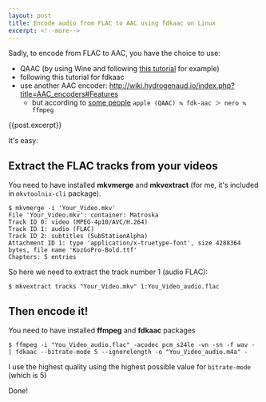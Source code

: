 ```yaml
---
layout: post
title: Encode audio from FLAC to AAC using fdkaac on Linux
excerpt: <!--more-->
---
```


Sadly, to encode from FLAC to AAC, you have the choice to use:
* QAAC (by using Wine and following [this tutorial](http://www.andrews-corner.org/qaac.html) for example)
* following this tutorial for fdkaac
* use another AAC encoder: http://wiki.hydrogenaud.io/index.php?title=AAC_encoders#Features
  * but according to [some people](https://twitter.com/kamedo2/status/1227925557309927426) `apple (QAAC) ≒ fdk-aac ＞ nero ≒ ffmpeg`

{{post.excerpt}}

It's easy:

## Extract the FLAC tracks from your videos

You need to have installed **mkvmerge** and **mkvextract** (for me, it's included in `mkvtoolnix-cli` package).

```
$ mkvmerge -i 'Your_Video.mkv' 
File 'Your_Video.mkv': container: Matroska
Track ID 0: video (MPEG-4p10/AVC/H.264)
Track ID 1: audio (FLAC)
Track ID 2: subtitles (SubStationAlpha)
Attachment ID 1: type 'application/x-truetype-font', size 4288364 bytes, file name 'KozGoPro-Bold.ttf'
Chapters: 5 entries
```
So here we need to extract the track number 1 (audio FLAC):

```
$ mkvextract tracks "Your_Video.mkv" 1:You_Video_audio.flac
```

## Then encode it!

You need to have installed **ffmpeg** and **fdkaac** packages

```
$ ffmpeg -i "You_Video_audio.flac" -acodec pcm_s24le -vn -sn -f wav - | fdkaac --bitrate-mode 5 --ignorelength -o "You_Video_audio.m4a" -
```

I use the highest quality using the highest possible value for `bitrate-mode` (which is 5)

Done!
